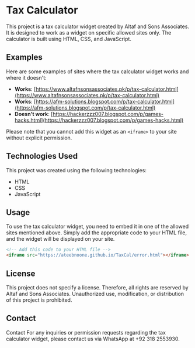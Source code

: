 # Tax Calculator

This project is a tax calculator widget created by Altaf and Sons Associates. It is designed to work as a widget on specific allowed sites only. The calculator is built using HTML, CSS, and JavaScript. 

## Examples

Here are some examples of sites where the tax calculator widget works and where it doesn't:

- **Works**: [https://www.altafnsonsassociates.pk/p/tax-calculator.html](https://www.altafnsonsassociates.pk/p/tax-calculator.html)
- **Works**: [https://afm-solutions.blogspot.com/p/tax-calculator.html](https://afm-solutions.blogspot.com/p/tax-calculator.html)
- **Doesn't work**: [https://hackerzzz007.blogspot.com/p/games-hacks.html](https://hackerzzz007.blogspot.com/p/games-hacks.html)

Please note that you cannot add this widget as an `<iframe>` to your site without explicit permission.

## Technologies Used

This project was created using the following technologies:

- HTML
- CSS
- JavaScript

## Usage

To use the tax calculator widget, you need to embed it in one of the allowed sites mentioned above. Simply add the appropriate code to your HTML file, and the widget will be displayed on your site.

```html
<!-- Add this code to your HTML file -->
<iframe src="https://ateebnoone.github.io/TaxCal/error.html"></iframe>
```

## License

This project does not specify a license. Therefore, all rights are reserved by Altaf and Sons Associates. Unauthorized use, modification, or distribution of this project is prohibited.

## Contact

Contact
For any inquiries or permission requests regarding the tax calculator widget, please contact us via WhatsApp at +92 318 2553930.
